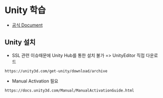 # Unity 학습
* [공식 Document](https://docs.unity3d.com/kr/2018.4/Manual/UnityBasics.html) 

## Unity 설치
* SSL 관련 이슈때문에 Unity Hub를 통한 설치 불가 => UnityEditor 직접 다운로드
``` 
https://unity3d.com/get-unity/download/archive
```

* Manual Activation 필요
```
https://docs.unity3d.com/Manual/ManualActivationGuide.html
```

### 
